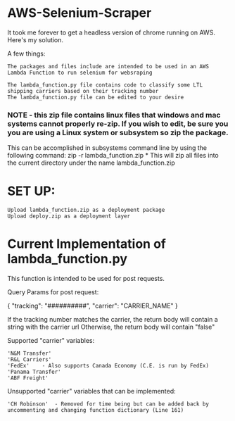 # AWS-Selenium-Scraper

It took me forever to get a headless version of chrome running on AWS. Here's my solution.


A few things:

	The packages and files include are intended to be used in an AWS Lambda Function to run selenium for websraping

	The lambda_function.py file contains code to classify some LTL shipping carriers based on their tracking number
	The lambda_function.py file can be edited to your desire
	
	
###  NOTE - this zip file contains linux files that windows and mac systems cannot properly re-zip. If you wish to edit, be sure you you are using a Linux system or subsystem so zip the package.

This can be accomplished in subsystems command line by using the following command: 
				zip -r lambda_function.zip *
This will zip all files into the current directory under the name lambda_function.zip


# SET UP: #

	Upload lambda_function.zip as a deployment package
	Upload deploy.zip as a deployment layer
	



# Current Implementation of lambda_function.py #

This function is intended to be used for post requests.

Query Params for post request:

{
	"tracking": "##########",
	"carrier": "CARRIER_NAME"
}

If the tracking number matches the carrier, the return body will contain a string with the carrier url
Otherwise, the return body will contain "false"

Supported "carrier" variables:

	'N&M Transfer'
	'R&L Carriers'
	'FedEx'    - Also supports Canada Economy (C.E. is run by FedEx)
	'Panama Transfer'
	'ABF Freight'


Unsupported "carrier" variables that can be implemented:

	'CH Robinson'  - Removed for time being but can be added back by uncommenting and changing function dictionary (Line 161)

